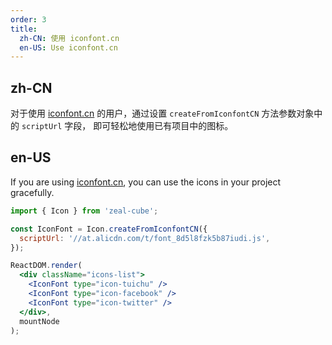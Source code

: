 ```yaml
---
order: 3
title:
  zh-CN: 使用 iconfont.cn
  en-US: Use iconfont.cn
---
```


## zh-CN

对于使用 [iconfont.cn](http://iconfont.cn/) 的用户，通过设置 `createFromIconfontCN` 方法参数对象中的 `scriptUrl` 字段， 即可轻松地使用已有项目中的图标。

## en-US

If you are using [iconfont.cn](http://iconfont.cn/), you can use the icons in your project gracefully.

````jsx
import { Icon } from 'zeal-cube';

const IconFont = Icon.createFromIconfontCN({
  scriptUrl: '//at.alicdn.com/t/font_8d5l8fzk5b87iudi.js',
});

ReactDOM.render(
  <div className="icons-list">
    <IconFont type="icon-tuichu" />
    <IconFont type="icon-facebook" />
    <IconFont type="icon-twitter" />
  </div>,
  mountNode
);
````
